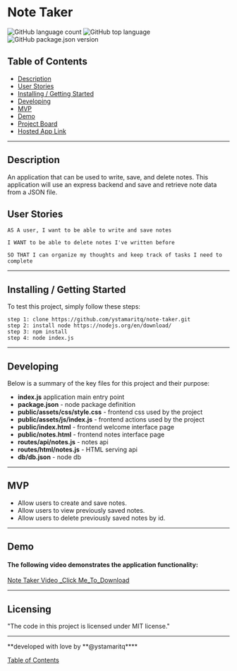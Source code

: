 # Note Taker

![GitHub language count](https://img.shields.io/github/languages/count/ystamaritq/note-taker)
![GitHub top language](https://img.shields.io/github/languages/top/ystamaritq/note-taker)
![GitHub package.json version](https://img.shields.io/github/package-json/v/ystamaritq/note-taker)

## Table of Contents

- [Description](#description)
- [User Stories](#user-stories)
- [Installing / Getting Started](#inslalling-/-getting-started)
- [Developing](#developing)
- [MVP](#mvp)
- [Demo](#demo)
- [Project Board](https://github.com/ystamaritq/note-taker)
- [Hosted App Link](https://note-taker-yad.herokuapp.com/)

---

## Description

An application that can be used to write, save, and delete notes. This application will use an express backend and save and retrieve note data from a JSON file.

## User Stories

```
AS A user, I want to be able to write and save notes

I WANT to be able to delete notes I've written before

SO THAT I can organize my thoughts and keep track of tasks I need to complete

```

---

## Installing / Getting Started

To test this project, simply follow these steps:

```
step 1: clone https://github.com/ystamaritq/note-taker.git
step 2: install node https://nodejs.org/en/download/
step 3: npm install
step 4: node index.js

```

---

## Developing

Below is a summary of the key files for this project and their purpose:

- **index.js** application main entry point
- **package.json** - node package definition
- **public/assets/css/style.css** - frontend css used by the project
- **public/assets/js/index.js** - frontend actions used by the project
- **public/index.html** - frontend welcome interface page
- **public/notes.html** - frontend notes interface page
- **routes/api/notes.js** - notes api
- **routes/html/notes.js** - HTML serving api
- **db/db.json** - node db

---

## MVP

- Allow users to create and save notes.
- Allow users to view previously saved notes.
- Allow users to delete previously saved notes by id.

---

## Demo

#### The following video demonstrates the application functionality:

[Note Taker Video \_Click Me_To_Download](https://note-taker-yad.herokuapp.com/assets/video/note-taker-demo.mov)

---

## Licensing

"The code in this project is licensed under MIT license."

---

**developed with love by **@ystamaritq\*\*\*\*

[Table of Contents](#table-of-contents)
